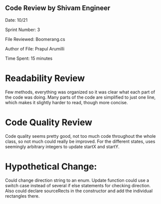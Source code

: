 ## Code Review by Shivam Engineer
Date: 10/21

Sprint Number: 3

File Reviewed: Boomerang.cs

Author of File: Prapul Arumilli

Time Spent: 15 minutes

# Readability Review
Few methods, everything was organized so it was clear what each part of the code was doing. Many parts of the code are simplified to just one line, which makes it slightly harder to read, though more concise.

# Code Quality Review
Code quality seems pretty good, not too much code throughout the whole class, so not much could really be improved. For the different states, uses seemingly arbitrary integers to update startX and startY.

# Hypothetical Change:
Could change direction string to an enum. Update function could use a switch case instead of several if else statements for checking direction. Also could declare sourceRects in the constructor and add the individual rectangles there.
